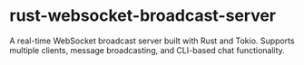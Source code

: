 # rust-websocket-broadcast-server
A real-time WebSocket broadcast server built with Rust and Tokio. Supports multiple clients, message broadcasting, and CLI-based chat functionality.
